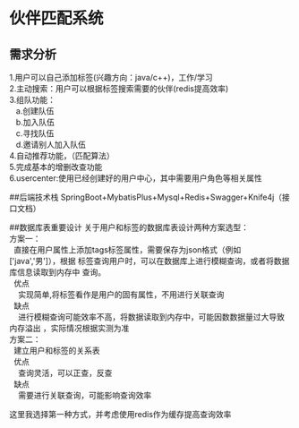 # 伙伴匹配系统
## 需求分析
1.用户可以自己添加标签(兴趣方向：java/c++)，工作/学习<br/>
2.主动搜索：用户可以根据标签搜索需要的伙伴(redis提高效率)<br/>
3.组队功能：<br/>
    &nbsp; &nbsp;a.创建队伍<br/>
&nbsp; &nbsp;b.加入队伍<br/>
&nbsp; &nbsp;c.寻找队伍<br/>
&nbsp; &nbsp;d.邀请别人加入队伍<br/>
4.自动推荐功能，（匹配算法）<br/>
5.完成基本的增删改查功能<br/>
6.usercenter:使用已经创建好的用户中心，其中需要用户角色等相关属性<br/>

##后端技术栈
SpringBoot+MybatisPlus+Mysql+Redis+Swagger+Knife4j（接口文档）<br/>

##数据库表重要设计
关于用户和标签的数据库表设计两种方案选型：<br/>
方案一：<br>
&nbsp;&nbsp;直接在用户属性上添加tags标签属性，需要保存为json格式（例如['java','男']），根据
标签查询用户时，可以在数据库上进行模糊查询，或者将数据库信息读取到内存中
查询。<br>
&nbsp;&nbsp;优点<br>
&nbsp;&nbsp;&nbsp;&nbsp;实现简单,将标签看作是用户的固有属性，不用进行关联查询<br>
&nbsp;&nbsp;缺点<br>
&nbsp;&nbsp;&nbsp;&nbsp;进行模糊查询可能效率不高，将数据读取到内存中，可能因数数据量过大导致内存溢出
，实际情况根据实测为准<br>
方案二：<br>
&nbsp;&nbsp;建立用户和标签的关系表<br>
&nbsp;&nbsp;优点<br>
&nbsp;&nbsp;&nbsp;&nbsp;查询灵活，可以正查，反查<br>
&nbsp;&nbsp;缺点<br>
&nbsp;&nbsp;&nbsp;&nbsp;需要进行关联查询，可能影响查询效率<br>

这里我选择第一种方式，并考虑使用redis作为缓存提高查询效率

    